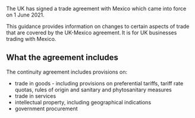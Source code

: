 The UK has signed a trade agreement with Mexico which came into force on 1 June 2021.

This guidance provides information on changes to certain aspects of trade that are covered by the UK-Mexico agreement. It is for UK businesses trading with Mexico.

What the agreement includes
---------------------------

The continuity agreement includes provisions on:

*   trade in goods - including provisions on preferential tariffs, tariff rate quotas, rules of origin and sanitary and phytosanitary measures
*   trade in services
*   intellectual property, including geographical indications
*   government procurement